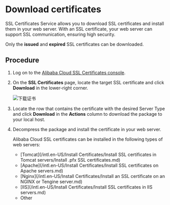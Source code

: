 # Download certificates

SSL Certificates Service allows you to download SSL certificates and install them in your web server. With an SSL certificate, your web server can support SSL communication, ensuring high security.

Only the **issued** and **expired** SSL certificates can be downloaded.

## Procedure

1.  Log on to the [Alibaba Cloud SSL Certificates console](https://yundunnext.console.aliyun.com/?p=casnext#/overview/cn-hangzhou).
2.  On the **SSL Certificates** page, locate the target SSL certificate and click **Download** in the lower-right corner.

    ![下载证书](https://static-aliyun-doc.oss-accelerate.aliyuncs.com/assets/img/en-US/9199797851/p33499.png)

3.  Locate the row that contains the certificate with the desired Server Type and click **Download** in the **Actions** column to download the package to your local host.
4.  Decompress the package and install the certificate in your web server.

    Alibaba Cloud SSL certificates can be installed in the following types of web servers:

    -   [Tomcat](/intl.en-US/Install Certificates/Install SSL certificates in Tomcat servers/Install .pfx SSL certificates.md)
    -   [Apache](/intl.en-US/Install Certificates/Install SSL certificates on Apache servers.md)
    -   [Nginx](/intl.en-US/Install Certificates/Install an SSL certificate on an NGINX or Tengine server.md)
    -   [IIS](/intl.en-US/Install Certificates/Install SSL certificates in IIS servers.md)
    -   Other

